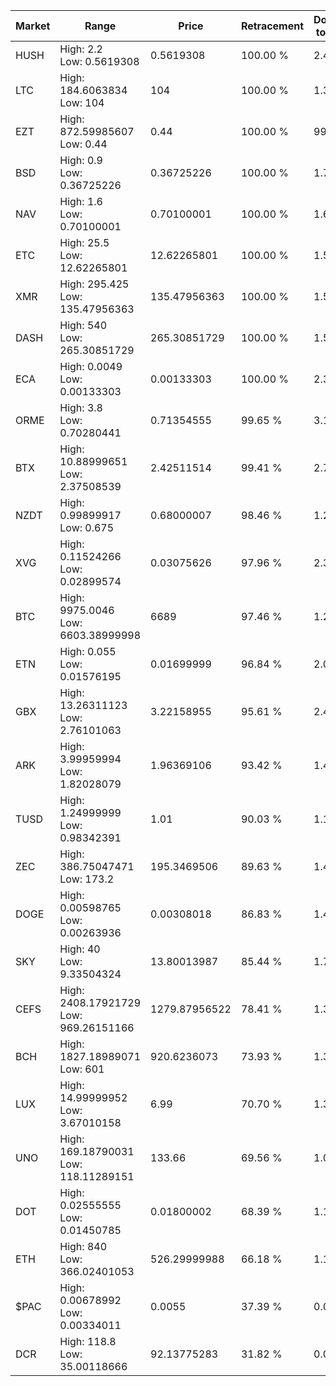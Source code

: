 | Market | Range | Price| Retracement | Doubles to 50% |
| --- | --- | --- | --- | --- |
| HUSH | High: 2.2<br />Low: 0.5619308 | 0.5619308 | 100.00 % | 2.46 |
| LTC | High: 184.6063834<br />Low: 104 | 104 | 100.00 % | 1.39 |
| EZT | High: 872.59985607<br />Low: 0.44 | 0.44 | 100.00 % | 992.09 |
| BSD | High: 0.9<br />Low: 0.36725226 | 0.36725226 | 100.00 % | 1.73 |
| NAV | High: 1.6<br />Low: 0.70100001 | 0.70100001 | 100.00 % | 1.64 |
| ETC | High: 25.5<br />Low: 12.62265801 | 12.62265801 | 100.00 % | 1.51 |
| XMR | High: 295.425<br />Low: 135.47956363 | 135.47956363 | 100.00 % | 1.59 |
| DASH | High: 540<br />Low: 265.30851729 | 265.30851729 | 100.00 % | 1.52 |
| ECA | High: 0.0049<br />Low: 0.00133303 | 0.00133303 | 100.00 % | 2.34 |
| ORME | High: 3.8<br />Low: 0.70280441 | 0.71354555 | 99.65 % | 3.16 |
| BTX | High: 10.88999651<br />Low: 2.37508539 | 2.42511514 | 99.41 % | 2.73 |
| NZDT | High: 0.99899917<br />Low: 0.675 | 0.68000007 | 98.46 % | 1.23 |
| XVG | High: 0.11524266<br />Low: 0.02899574 | 0.03075626 | 97.96 % | 2.34 |
| BTC | High: 9975.0046<br />Low: 6603.38999998 | 6689 | 97.46 % | 1.24 |
| ETN | High: 0.055<br />Low: 0.01576195 | 0.01699999 | 96.84 % | 2.08 |
| GBX | High: 13.26311123<br />Low: 2.76101063 | 3.22158955 | 95.61 % | 2.49 |
| ARK | High: 3.99959994<br />Low: 1.82028079 | 1.96369106 | 93.42 % | 1.48 |
| TUSD | High: 1.24999999<br />Low: 0.98342391 | 1.01 | 90.03 % | 1.11 |
| ZEC | High: 386.75047471<br />Low: 173.2 | 195.3469506 | 89.63 % | 1.43 |
| DOGE | High: 0.00598765<br />Low: 0.00263936 | 0.00308018 | 86.83 % | 1.40 |
| SKY | High: 40<br />Low: 9.33504324 | 13.80013987 | 85.44 % | 1.79 |
| CEFS | High: 2408.17921729<br />Low: 969.26151166 | 1279.87956522 | 78.41 % | 1.32 |
| BCH | High: 1827.18989071<br />Low: 601 | 920.6236073 | 73.93 % | 1.32 |
| LUX | High: 14.99999952<br />Low: 3.67010158 | 6.99 | 70.70 % | 1.34 |
| UNO | High: 169.18790031<br />Low: 118.11289151 | 133.66 | 69.56 % | 1.07 |
| DOT | High: 0.02555555<br />Low: 0.01450785 | 0.01800002 | 68.39 % | 1.11 |
| ETH | High: 840<br />Low: 366.02401053 | 526.29999988 | 66.18 % | 1.15 |
| $PAC | High: 0.00678992<br />Low: 0.00334011 | 0.0055 | 37.39 % | 0.00 |
| DCR | High: 118.8<br />Low: 35.00118666 | 92.13775283 | 31.82 % | 0.00 |
